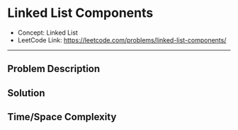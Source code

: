 # Linked List Components

- Concept: Linked List
- LeetCode Link: https://leetcode.com/problems/linked-list-components/

---

## Problem Description

## Solution

## Time/Space Complexity

